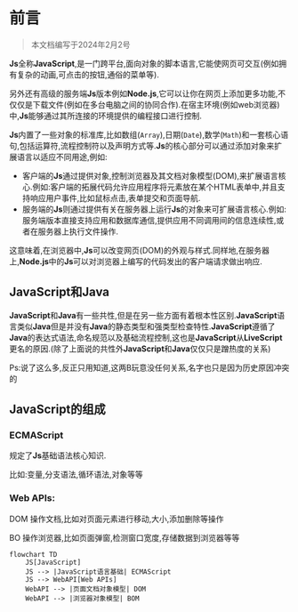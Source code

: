 # 前言

> 本文档编写于2024年2月2号

**Js**全称**JavaScript**,是一门跨平台,面向对象的脚本语言,它能使网页可交互(例如拥有复杂的动画,可点击的按钮,通俗的菜单等).

另外还有高级的服务端**Js**版本例如**Node.js**,它可以让你在网页上添加更多功能,不仅仅是下载文件(例如在多台电脑之间的协同合作).在宿主环境(例如web浏览器)中,**Js**能够通过其所连接的环境提供的编程接口进行控制.

**Js**内置了一些对象的标准库,比如数组(`Array`),日期(`Date`),数学(`Math`)和一套核心语句,包括运算符,流程控制符以及声明方式等.**Js**的核心部分可以通过添加对象来扩展语言以适应不同用途,例如:

* 客户端的**Js**通过提供对象,控制浏览器及其文档对象模型(DOM),来扩展语言核心.例如:客户端的拓展代码允许应用程序将元素放在某个HTML表单中,并且支持响应用户事件,比如鼠标点击,表单提交和页面导航.
* 服务端的**Js**则通过提供有关在服务器上运行**Js**的对象来可扩展语言核心.例如:服务端版本直接支持应用和数据库通信,提供应用不同调用间的信息连续性,或者在服务器上执行文件操作.

这意味着,在浏览器中,**Js**可以改变网页(DOM)的外观与样式.同样地,在服务器上,**Node.js**中的**Js**可以对浏览器上编写的代码发出的客户端请求做出响应.

## JavaScript和Java

**JavaScript**和**Java**有一些共性,但是在另一些方面有着根本性区别.**JavaScript**语言类似**Java**但是并没有**Java**的静态类型和强类型检查特性.**JavaScript**遵循了**Java**的表达式语法,命名规范以及基础流程控制,这也是**JavaScript**从**LiveScript**更名的原因.(除了上面说的共性外**JavaScript**和**Java**仅仅只是蹭热度的关系)

Ps:说了这么多,反正只用知道,这两B玩意没任何关系,名字也只是因为历史原因冲突的

## JavaScript的组成

### ECMAScript

规定了**Js**基础语法核心知识.

比如:变量,分支语法,循环语法,对象等等

### Web APIs:

DOM 操作文档,比如对页面元素进行移动,大小,添加删除等操作

BO 操作浏览器,比如页面弹窗,检测窗口宽度,存储数据到浏览器等等

```mermaid
flowchart TD
    JS[JavaScript]
    JS --> |JavaScript语言基础| ECMAScript
    JS --> WebAPI[Web APIs]
    WebAPI --> |页面文档对象模型| DOM
    WebAPI --> |浏览器对象模型| BOM
```
